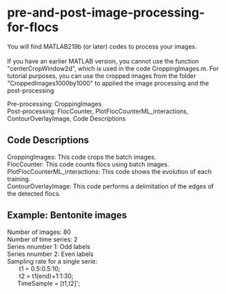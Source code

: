 # pre-and-post-image-processing-for-flocs

You will find MATLAB219b (or later) codes to process your images. <br />   
If you have an earlier MATLAB version, you cannot use the function "centerCropWindow2d", which is used in the code CroppingImages.m. For tutorial purposes, you can use the cropped images from the folder "CroppedImages1000by1000" to applied the image processing and the post-processing

Pre-processing: CroppingImages <br /> 
Post-processing: FlocCounter, PlotFlocCounterML_interactions, ContourOverlayImage, Code Descriptions <br />
## Code Descriptions  
CroppingImages: This code crops the batch images. <br /> 
FlocCounter: This code counts flocs using batch images. <br />
PlotFlocCounterML_interactions: This code shows the evolution of each training. <br />
ContourOverlayImage: This code performs a delimitation of the edges of the detected flocs. <br />
## Example: Bentonite images
Number of images: 80 <br />
Number of time series: 2 <br />
Series nnumber 1: Odd labels <br />
Series nnumber 2: Even labels <br />
Sampling rate for a single serie: <br />
&nbsp;&nbsp;&nbsp;&nbsp;&nbsp;&nbsp; t1 = 0.5:0.5:10; <br />
&nbsp;&nbsp;&nbsp;&nbsp;&nbsp;&nbsp; t2 = t1(end)+1:1:30; <br />
&nbsp;&nbsp;&nbsp;&nbsp;&nbsp;&nbsp;TimeSample = [t1,t2]'; <br />
